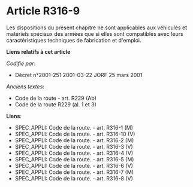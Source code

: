 # Article R316-9

Les dispositions du présent chapitre ne sont applicables aux véhicules et matériels spéciaux des armées que si elles sont
compatibles avec leurs caractéristiques techniques de fabrication et d'emploi.

**Liens relatifs à cet article**

_Codifié par_:

  - Décret n°2001-251 2001-03-22 JORF 25 mars 2001

_Anciens textes_:

  - Code de la route - art. R229 (Ab)
  - Code de la route R229 (al. 1 et 3)

**Liens**:

  - SPEC_APPLI: Code de la route. - art. R316-1 (M)
  - SPEC_APPLI: Code de la route. - art. R316-10 (V)
  - SPEC_APPLI: Code de la route. - art. R316-2 (M)
  - SPEC_APPLI: Code de la route. - art. R316-3 (V)
  - SPEC_APPLI: Code de la route. - art. R316-4 (V)
  - SPEC_APPLI: Code de la route. - art. R316-5 (M)
  - SPEC_APPLI: Code de la route. - art. R316-6 (V)
  - SPEC_APPLI: Code de la route. - art. R316-7 (M)
  - SPEC_APPLI: Code de la route. - art. R316-8 (V)
